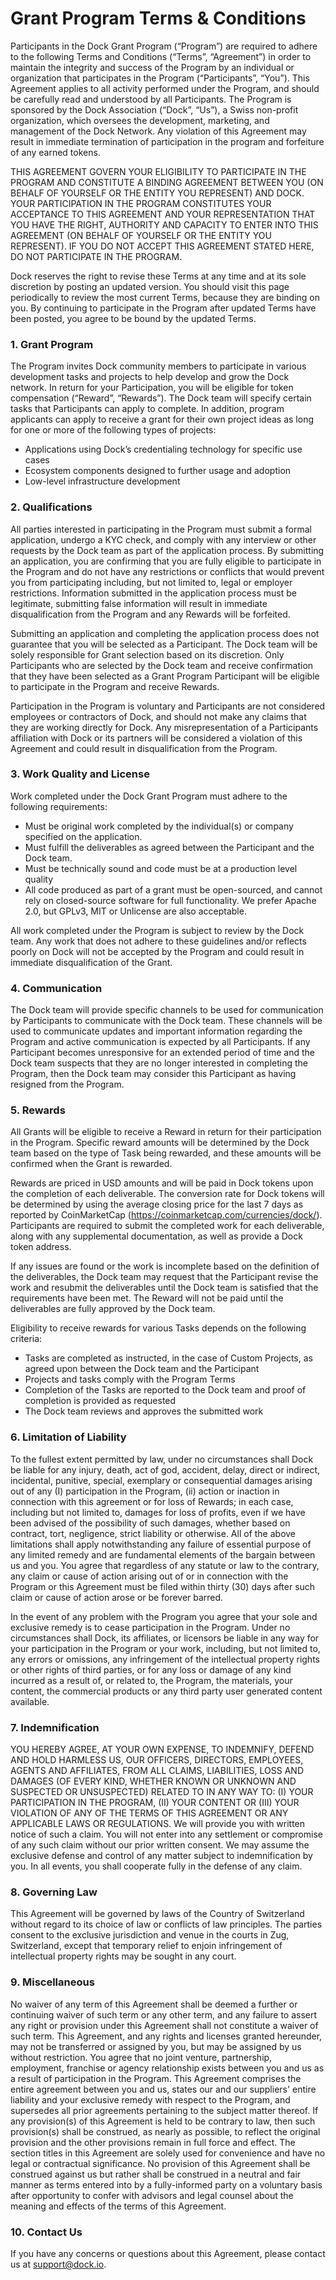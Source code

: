 # Grant Program Terms & Conditions



Participants in the Dock Grant Program (“Program”) are required to adhere to the following Terms and Conditions (“Terms”, “Agreement”) in order to maintain the integrity and success of the Program by an individual or organization that participates in the Program (“Participants”, “You”). This Agreement applies to all activity performed under the Program, and should be carefully read and understood by all Participants. The Program is sponsored by the Dock Association (“Dock”, “Us”), a Swiss non-profit organization, which oversees the development, marketing, and management of the Dock Network. Any violation of this Agreement may result in immediate termination of participation in the program and forfeiture of any earned tokens. ‍&#x20;

THIS AGREEMENT GOVERN YOUR ELIGIBILITY TO PARTICIPATE IN THE PROGRAM AND CONSTITUTE A BINDING AGREEMENT BETWEEN YOU (ON BEHALF OF YOURSELF OR THE ENTITY YOU REPRESENT) AND DOCK. YOUR PARTICIPATION IN THE PROGRAM CONSTITUTES YOUR ACCEPTANCE TO THIS AGREEMENT AND YOUR REPRESENTATION THAT YOU HAVE THE RIGHT, AUTHORITY AND CAPACITY TO ENTER INTO THIS AGREEMENT (ON BEHALF OF YOURSELF OR THE ENTITY YOU REPRESENT). IF YOU DO NOT ACCEPT THIS AGREEMENT STATED HERE, DO NOT PARTICIPATE IN THE PROGRAM.&#x20;

Dock reserves the right to revise these Terms at any time and at its sole discretion by posting an updated version. You should visit this page periodically to review the most current Terms, because they are binding on you. By continuing to participate in the Program after updated Terms have been posted, you agree to be bound by the updated Terms.

### **1. Grant Program**&#x20;

The Program invites Dock community members to participate in various development tasks and projects to help develop and grow the Dock network. In return for your Participation, you will be eligible for token compensation (“Reward”, “Rewards”). The Dock team will specify certain tasks that Participants can apply to complete. In addition, program applicants can apply to receive a grant for their own project ideas as long for one or more of the following types of projects:&#x20;

* Applications using Dock’s credentialing technology for specific use cases&#x20;
* Ecosystem components designed to further usage and adoption&#x20;
* Low-level infrastructure development

### **2. Qualifications**

All parties interested in participating in the Program must submit a formal application, undergo a KYC check, and comply with any interview or other requests by the Dock team as part of the application process. By submitting an application, you are confirming that you are fully eligible to participate in the Program and do not have any restrictions or conflicts that would prevent you from participating including, but not limited to, legal or employer restrictions. Information submitted in the application process must be legitimate, submitting false information will result in immediate disqualification from the Program and any Rewards will be forfeited.

Submitting an application and completing the application process does not guarantee that you will be selected as a Participant. The Dock team will be solely responsible for Grant selection based on its discretion. Only Participants who are selected by the Dock team and receive confirmation that they have been selected as a Grant Program Participant will be eligible to participate in the Program and receive Rewards.

Participation in the Program is voluntary and Participants are not considered employees or contractors of Dock, and should not make any claims that they are working directly for Dock. Any misrepresentation of a Participants affiliation with Dock or its partners will be considered a violation of this Agreement and could result in disqualification from the Program.

### 3. Work Quality and License

Work completed under the Dock Grant Program must adhere to the following requirements:

* Must be original work completed by the individual(s) or company specified on the application.
* Must fulfill the deliverables as agreed between the Participant and the Dock team.&#x20;
* Must be technically sound and code must be at a production level quality&#x20;
* All code produced as part of a grant must be open-sourced, and cannot rely on closed-source software for full functionality. We prefer Apache 2.0, but GPLv3, MIT or Unlicense are also acceptable.

All work completed under the Program is subject to review by the Dock team. Any work that does not adhere to these guidelines and/or reflects poorly on Dock will not be accepted by the Program and could result in immediate disqualification of the Grant.

### 4. Communication

The Dock team will provide specific channels to be used for communication by Participants to communicate with the Dock team. These channels will be used to communicate updates and important information regarding the Program and active communication is expected by all Participants. If any Participant becomes unresponsive for an extended period of time and the Dock team suspects that they are no longer interested in completing the Program, then the Dock team may consider this Participant as having resigned from the Program.

### 5. Rewards

All Grants will be eligible to receive a Reward in return for their participation in the Program. Specific reward amounts will be determined by the Dock team based on the type of Task being rewarded, and these amounts will be confirmed when the Grant is rewarded.

Rewards are priced in USD amounts and will be paid in Dock tokens upon the completion of each deliverable. The conversion rate for Dock tokens will be determined by using the average closing price for the last 7 days as reported by CoinMarketCap (https://coinmarketcap.com/currencies/dock/). Participants are required to submit the completed work for each deliverable, along with any supplemental documentation, as well as provide a Dock token address.

If any issues are found or the work is incomplete based on the definition of the deliverables, the Dock team may request that the Participant revise the work and resubmit the deliverables until the Dock team is satisfied that the requirements have been met. The Reward will not be paid until the deliverables are fully approved by the Dock team.

Eligibility to receive rewards for various Tasks depends on the following criteria:

* Tasks are completed as instructed, in the case of Custom Projects, as agreed upon between the Dock team and the Participant&#x20;
* Projects and tasks comply with the Program Terms
* Completion of the Tasks are reported to the Dock team and proof of completion is provided as requested
* The Dock team reviews and approves the submitted work

### 6. Limitation of Liability

To the fullest extent permitted by law, under no circumstances shall Dock be liable for any injury, death, act of god, accident, delay, direct or indirect, incidental, punitive, special, exemplary or consequential damages arising out of any (I) participation in the Program, (ii) action or inaction in connection with this agreement or for loss of Rewards; in each case, including but not limited to, damages for loss of profits, even if we have been advised of the possibility of such damages, whether based on contract, tort, negligence, strict liability or otherwise. All of the above limitations shall apply notwithstanding any failure of essential purpose of any limited remedy and are fundamental elements of the bargain between us and you. You agree that regardless of any statute or law to the contrary, any claim or cause of action arising out of or in connection with the Program or this Agreement must be filed within thirty (30) days after such claim or cause of action arose or be forever barred.

In the event of any problem with the Program you agree that your sole and exclusive remedy is to cease participation in the Program. Under no circumstances shall Dock, its affiliates, or licensors be liable in any way for your participation in the Program or your work, including, but not limited to, any errors or omissions, any infringement of the intellectual property rights or other rights of third parties, or for any loss or damage of any kind incurred as a result of, or related to, the Program, the materials, your content, the commercial products or any third party user generated content available.

### 7. Indemnification

YOU HEREBY AGREE, AT YOUR OWN EXPENSE, TO INDEMNIFY, DEFEND AND HOLD HARMLESS US, OUR OFFICERS, DIRECTORS, EMPLOYEES, AGENTS AND AFFILIATES, FROM ALL CLAIMS, LIABILITIES, LOSS AND DAMAGES (OF EVERY KIND, WHETHER KNOWN OR UNKNOWN AND SUSPECTED OR UNSUSPECTED) RELATED TO IN ANY WAY TO: (I) YOUR PARTICIPATION IN THE PROGRAM, (II) YOUR CONTENT OR (III) YOUR VIOLATION OF ANY OF THE TERMS OF THIS AGREEMENT OR ANY APPLICABLE LAWS OR REGULATIONS. We will provide you with written notice of such a claim. You will not enter into any settlement or compromise of any such claim without our prior written consent. We may assume the exclusive defense and control of any matter subject to indemnification by you. In all events, you shall cooperate fully in the defense of any claim.

### 8. Governing Law

This Agreement will be governed by laws of the Country of Switzerland without regard to its choice of law or conflicts of law principles. The parties consent to the exclusive jurisdiction and venue in the courts in Zug, Switzerland, except that temporary relief to enjoin infringement of intellectual property rights may be sought in any court.

### 9. Miscellaneous

No waiver of any term of this Agreement shall be deemed a further or continuing waiver of such term or any other term, and any failure to assert any right or provision under this Agreement shall not constitute a waiver of such term. This Agreement, and any rights and licenses granted hereunder, may not be transferred or assigned by you, but may be assigned by us without restriction. You agree that no joint venture, partnership, employment, franchise or agency relationship exists between you and us as a result of participation in the Program. This Agreement comprises the entire agreement between you and us, states our and our suppliers' entire liability and your exclusive remedy with respect to the Program, and supersedes all prior agreements pertaining to the subject matter thereof. If any provision(s) of this Agreement is held to be contrary to law, then such provision(s) shall be construed, as nearly as possible, to reflect the original provision and the other provisions remain in full force and effect. The section titles in this Agreement are solely used for convenience and have no legal or contractual significance. No provision of this Agreement shall be construed against us but rather shall be construed in a neutral and fair manner as terms entered into by a fully-informed party on a voluntary basis after opportunity to confer with advisors and legal counsel about the meaning and effects of the terms of this Agreement.

### 10. Contact Us

If you have any concerns or questions about this Agreement, please contact us at support@dock.io.
